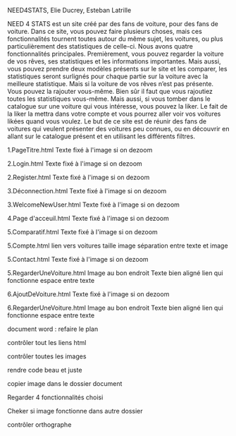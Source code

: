 NEED4STATS, Elie Ducrey, Esteban Latrille

NEED 4 STATS est un site créé par des fans de voiture, pour des fans de voiture. Dans ce site, vous pouvez faire plusieurs choses, mais ces fonctionnalités tournent toutes autour du même sujet, les voitures, ou plus particulièrement des statistiques de celle-ci. Nous avons quatre fonctionnalités principales. Premièrement, vous pouvez regarder la voiture de vos rêves, ses statistiques et les informations importantes. Mais aussi, vous pouvez prendre deux modèles présents sur le site et les comparer, les statistiques seront surlignés pour chaque partie sur la voiture avec la meilleure statistique. Mais si la voiture de vos rêves n’est pas présente. Vous pouvez la rajouter vous-même. Bien sûr il faut que vous rajoutiez toutes les statistiques vous-même. Mais aussi, si vous tomber dans le catalogue sur une voiture qui vous intéresse, vous pouvez la liker. Le fait de la liker la mettra dans votre compte et vous pourrez aller voir vos voitures likées quand vous voulez. Le but de ce site est de réunir des fans de voitures qui veulent présenter des voitures peu connues, ou en découvrir en allant sur le catalogue présent et en utilisant les différents filtres.

1.PageTitre.html
    Texte fixé à l'image si on dezoom

2.Login.html
    Texte fixé à l'image si on dezoom

2.Register.html
    Texte fixé à l'image si on dezoom

3.Déconnection.html
    Texte fixé à l'image si on dezoom

3.WelcomeNewUser.html
    Texte fixé à l'image si on dezoom

4.Page d'acceuil.html
    Texte fixé à l'image si on dezoom

5.Comparatif.html
    Texte fixé à l'image si on dezoom

5.Compte.html
    lien vers voitures
    taille image
    séparation entre texte et image

5.Contact.html
    Texte fixé à l'image si on dezoom

5.RegarderUneVoiture.html
    Image au bon endroit
    Texte bien aligné
    lien qui fonctionne
    espace entre texte

6.AjoutDeVoiture.html
    Texte fixé à l'image si on dezoom

6.RegarderUneVoiture.html
    Image au bon endroit
    Texte bien aligné
    lien qui fonctionne
    espace entre texte

document word :
    refaire le plan

contrôler tout les liens html

contrôler toutes les images

rendre code beau et juste

copier image dans le dossier document

Regarder 4 fonctionnalités choisi

Cheker si image fonctionne dans autre dossier

contrôler orthographe
